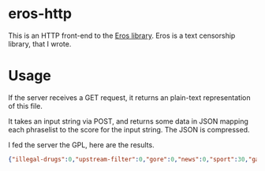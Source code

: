# eros-http

This is an HTTP front-end to the
[Eros library](https://github.com/pharpend/eros). Eros is a text censorship
library, that I wrote.

# Usage

If the server receives a GET request, it returns an plain-text representation of
this file.

It takes an input string via POST, and returns some data in JSON mapping each
phraselist to the score for the input string. The JSON is compressed.

I fed the server the GPL, here are the results.

```json
{"illegal-drugs":0,"upstream-filter":0,"gore":0,"news":0,"sport":30,"games":0,"drug-advocacy":0,"nudism":0,"secret-societies":0,"personals":0,"id-theft":0,"intolerance":0,"chat":0,"conspiracy":0,"pornography":20,"malware":0,"music":0,"webmail":0,"self-labeling":0,"warez-hacking":0,"proxies":0,"peer2peer":0,"gambling":0,"forums":0,"translation":0,"weapons":0,"violence":0,"legal-drugs":0}
```

